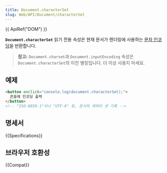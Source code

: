 ```yaml
---
title: Document.characterSet
slug: Web/API/Document/characterSet
---
```


{{ ApiRef("DOM") }}

**`Document.characterSet`** 읽기 전용 속성은 현재 문서가 렌더링에 사용하는 [문자 인코딩](/ko/docs/Glossary/character_encoding)을 반환합니다.

> **참고:** `Document.charset`과 `Document.inputEncoding` 속성은 `Document.characterSet`의 이전 별칭입니다. 더 이상 사용지 마세요.

## 예제

```html
<button onclick="console.log(document.characterSet);">
  콘솔에 인코딩 출력
</button>
<!-- "ISO-8859-1"이나 "UTF-8" 등, 문서의 캐릭터 셋 기록 -->
```

## 명세서

{{Specifications}}

## 브라우저 호환성

{{Compat}}
